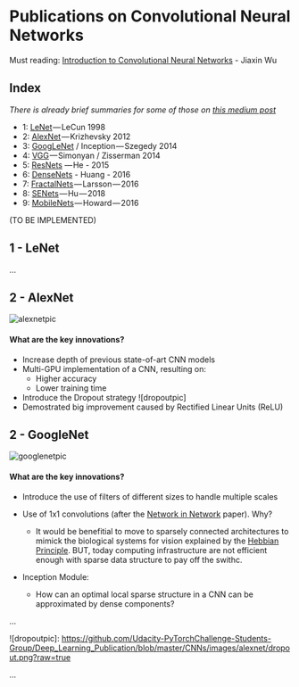 [//]: # (Image References)

# Publications on Convolutional Neural Networks

Must reading: [Introduction to Convolutional Neural Networks][intro] - Jiaxin Wu

## Index

*There is already brief summaries for some of those on [this medium post][medium]*

- 1: [LeNet][lenet] — LeCun 1998 
- 2: [AlexNet][alexnet] — Krizhevsky 2012 
- 3: [GoogLeNet][googlenet] / Inception — Szegedy 2014
- 4: [VGG][vgg] — Simonyan / Zisserman 2014 
- 5: [ResNets][resnet] — He - 2015
- 6: [DenseNets][densenets] - Huang - 2016 
- 7: [FractalNets][fractalnets] — Larsson — 2016
- 8: [SENets][senets] — Hu — 2018 
- 9: [MobileNets][mobilenets] — Howard — 2016 

[//]: # (General Links)
[intro]: https://pdfs.semanticscholar.org/450c/a19932fcef1ca6d0442cbf52fec38fb9d1e5.pdf
[medium]: https://towardsdatascience.com/deep-convolutional-neural-networks-ccf96f830178

[//]: # (Index Links)
[lenet]: http://yann.lecun.com/exdb/publis/pdf/lecun-98.pdf
[alexnet]: http://papers.nips.cc/paper/4824-imagenet-classification-with-deep-convolutional-neural-networks.pdf
[googlenet]: https://arxiv.org/pdf/1409.4842.pdf
[vgg]: https://arxiv.org/pdf/1409.1556v6.pdf
[resnet]: https://arxiv.org/pdf/1512.03385.pdf 
[densenets]: https://arxiv.org/pdf/1608.06993.pdf  
[fractalnets]: https://arxiv.org/pdf/1605.07648.pdf  
[senets]: https://arxiv.org/pdf/1709.01507.pdf  
[mobilenets]: https://arxiv.org/pdf/1704.04861.pdf  


(TO BE IMPLEMENTED)  

## 1 - LeNet
...

## 2 - AlexNet

![alexnetpic][alexnetpic]
#### What are the key innovations?
- Increase depth of previous state-of-art CNN models
- Multi-GPU implementation of a CNN, resulting on: 
  - Higher accuracy
  - Lower training time
- Introduce the Dropout strategy ![dropoutpic]
- Demostrated big improvement caused by Rectified Linear Units (ReLU)


## 2 - GoogleNet

![googlenetpic][googlenetpic]
#### What are the key innovations?
- Introduce the use of filters of different sizes to handle multiple scales  
- Use of 1x1 convolutions (after the [Network in Network][nin] paper). Why?
  - It would be benefitial to move to sparsely connected architectures to mimick the biological systems for vision explained by the [Hebbian Principle][hebbian]. BUT, today computing infrastructure are not efficient enough with sparse data structure to pay off the swithc.  
  
- Inception Module:
  - How can an optimal local sparse structure in a CNN can be approximated by dense components?


...


[//]: # (LeNet Links)  


[//]: # (AlexNet Links)  
[alexnetpic]: https://github.com/Udacity-PyTorchChallenge-Students-Group/Deep_Learning_Publication/blob/master/CNNs/images/alexnet/architecture.png?raw=true
![dropoutpic]: https://github.com/Udacity-PyTorchChallenge-Students-Group/Deep_Learning_Publication/blob/master/CNNs/images/alexnet/dropout.png?raw=true 


[//]: # (GoogleNet Links)   
[googlenetpic]: https://www.researchgate.net/profile/Ronojoy_Adhikari/publication/313248299/figure/fig10/AS:457566913339400@1486103861987/The-Inception-Module-in-GoogLeNet_W840.jpg
[nin]: https://arxiv.org/pdf/1312.4400.pdf 
[hebbian]: https://en.wikipedia.org/wiki/Hebbian_theory

...
